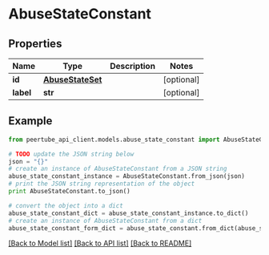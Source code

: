 # AbuseStateConstant


## Properties
Name | Type | Description | Notes
------------ | ------------- | ------------- | -------------
**id** | [**AbuseStateSet**](AbuseStateSet.md) |  | [optional] 
**label** | **str** |  | [optional] 

## Example

```python
from peertube_api_client.models.abuse_state_constant import AbuseStateConstant

# TODO update the JSON string below
json = "{}"
# create an instance of AbuseStateConstant from a JSON string
abuse_state_constant_instance = AbuseStateConstant.from_json(json)
# print the JSON string representation of the object
print AbuseStateConstant.to_json()

# convert the object into a dict
abuse_state_constant_dict = abuse_state_constant_instance.to_dict()
# create an instance of AbuseStateConstant from a dict
abuse_state_constant_form_dict = abuse_state_constant.from_dict(abuse_state_constant_dict)
```
[[Back to Model list]](../README.md#documentation-for-models) [[Back to API list]](../README.md#documentation-for-api-endpoints) [[Back to README]](../README.md)


